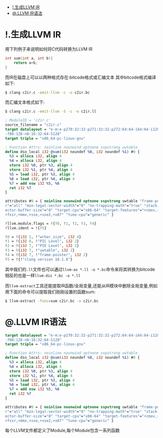 <!--toc:start-->
- [!.生成LLVM IR](#生成llvm-ir)
- [@.LLVM IR语法](#llvm-ir语法)
<!--toc:end-->

# !.生成LLVM IR
用下列例子来说明如何将C代码转换为LLVM IR
```c
int sum(int a, int b){
    return a+b;
}
```
而IR在磁盘上可以以两种格式存在:bitcode格式或汇编文本
其中bitcode格式编译如下:
```sh
$ clang c2ir.c -emit-llvm -c -o c2ir.bc
```
而汇编文本格式如下:
```sh
$ clang c2ir.c -emit-llvm -S -c -o c2ir.ll
```

```llvm
; ModuleID = 'c2ir.c'
source_filename = "c2ir.c"
target datalayout = "e-m:e-p270:32:32-p271:32:32-p272:64:64-i64:64-i128:128
-f80:128-n8:16:32:64-S128"
target triple = "x86_64-pc-linux-gnu"

; Function Attrs: noinline nounwind optnone sspstrong uwtable
define dso_local i32 @sum(i32 noundef %0, i32 noundef %1) #0 {
  %3 = alloca i32, align 4
  %4 = alloca i32, align 4
  store i32 %0, ptr %3, align 4
  store i32 %1, ptr %4, align 4
  %5 = load i32, ptr %3, align 4
  %6 = load i32, ptr %4, align 4
  %7 = add nsw i32 %5, %6
  ret i32 %7
}

attributes #0 = { noinline nounwind optnone sspstrong uwtable "frame-pointe
r"="all" "min-legal-vector-width"="0" "no-trapping-math"="true" "stack-prot
ector-buffer-size"="8" "target-cpu"="x86-64" "target-features"="+cmov,+cx8,
+fxsr,+mmx,+sse,+sse2,+x87" "tune-cpu"="generic" }

!llvm.module.flags = !{!0, !1, !2, !3, !4}
!llvm.ident = !{!5}

!0 = !{i32 1, !"wchar_size", i32 4}
!1 = !{i32 8, !"PIC Level", i32 2}
!2 = !{i32 7, !"PIE Level", i32 2}
!3 = !{i32 7, !"uwtable", i32 2}
!4 = !{i32 7, !"frame-pointer", i32 2}
!5 = !{!"clang version 18.1.8"}
```



其中我们的`.ll`文件也可以通过`llvm-as *.ll -o *.bc`命令来将其转换为bitcode
相反的也是一样`llvm-dis *.bc -o *.ll`

而`llvm-extract`工具还能提取IR函数/全局变量,还能从IR模块中删除全局变量,例如用下面的命令可以提取我们刚刚设置的函数sum:

```sh
$ llvm-extract -func=sum c2ir.bc -o c2ir.bc
```
# @.LLVM IR语法

```LLVM
target datalayout = "e-m:e-p270:32:32-p271:32:32-p272:64:64-i64:64-i128:128
-f80:128-n8:16:32:64-S128"
target triple = "x86_64-pc-linux-gnu"

; Function Attrs: noinline nounwind optnone sspstrong uwtable
define dso_local i32 @sum(i32 noundef %0, i32 noundef %1) #0 {
  %3 = alloca i32, align 4
  %4 = alloca i32, align 4
  store i32 %0, ptr %3, align 4
  store i32 %1, ptr %4, align 4
  %5 = load i32, ptr %3, align 4
  %6 = load i32, ptr %4, align 4
  %7 = add nsw i32 %5, %6
  ret i32 %7
}

attributes #0 = { noinline nounwind optnone sspstrong uwtable "frame-pointe
r"="all" "min-legal-vector-width"="0" "no-trapping-math"="true" "stack-prot
ector-buffer-size"="8" "target-cpu"="x86-64" "target-features"="+cmov,+cx8,
+fxsr,+mmx,+sse,+sse2,+x87" "tune-cpu"="generic" }
```
每个LLVM文件都定义了Module,每个Module包含一系列函数

